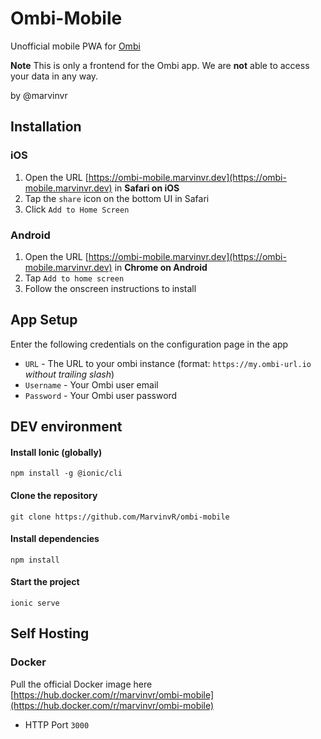 # Ombi-Mobile
Unofficial mobile PWA for [Ombi](https://github.com/tidusjar/Ombi)

**Note** This is only a frontend for the Ombi app. We are **not** able to access your data in any way.

by @marvinvr

## Installation

### iOS
1. Open the URL [https://ombi-mobile.marvinvr.dev](https://ombi-mobile.marvinvr.dev) in **Safari on iOS**
2. Tap the `share` icon on the bottom UI in Safari
3. Click `Add to Home Screen`

### Android
1. Open the URL [https://ombi-mobile.marvinvr.dev](https://ombi-mobile.marvinvr.dev) in **Chrome on Android**
2. Tap `Add to home screen`
3. Follow the onscreen instructions to install


## App Setup
Enter the following credentials on the configuration page in the app
- `URL` - The URL to your ombi instance (format: `https://my.ombi-url.io` *without trailing slash*)
- `Username` - Your Ombi user email
- `Password` - Your Ombi user password

## DEV environment

#### Install Ionic (globally)
`npm install -g @ionic/cli`

#### Clone the repository
`git clone https://github.com/MarvinvR/ombi-mobile`

#### Install dependencies
`npm install`

#### Start the project
`ionic serve`

## Self Hosting

### Docker
Pull the official Docker image here [https://hub.docker.com/r/marvinvr/ombi-mobile](https://hub.docker.com/r/marvinvr/ombi-mobile)
- HTTP Port `3000`

